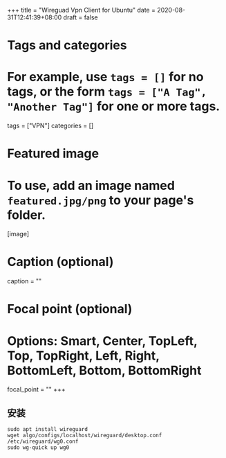 +++
title = "Wireguad Vpn Client for Ubuntu"
date = 2020-08-31T12:41:39+08:00
draft = false

# Tags and categories
# For example, use `tags = []` for no tags, or the form `tags = ["A Tag", "Another Tag"]` for one or more tags.
tags = ["VPN"]
categories = []

# Featured image
# To use, add an image named `featured.jpg/png` to your page's folder. 
[image]
  # Caption (optional)
  caption = ""

  # Focal point (optional)
  # Options: Smart, Center, TopLeft, Top, TopRight, Left, Right, BottomLeft, Bottom, BottomRight
  focal_point = ""
+++


## 安装


```
sudo apt install wireguard
wget algo/configs/localhost/wireguard/desktop.conf  /etc/wireguard/wg0.conf
sudo wg-quick up wg0
```

